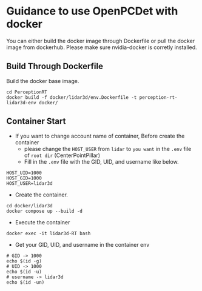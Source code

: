 # Guidance to use OpenPCDet with docker

You can either build the docker image through Dockerfile or pull the docker image from dockerhub. Please make sure nvidia-docker is corretly installed.

## Build Through Dockerfile
Build the docker base image.
```shell script
cd PerceptionRT
docker build -f docker/lidar3d/env.Dockerfile -t perception-rt-lidar3d-env docker/
```

## Container Start
- If you want to change account name of container, Before create the container
  - please change the `HOST_USER` from `lidar` to `you want` in the `.env` file of `root dir` (CenterPointPillar)
  - Fill in the `.env` file with the GID, UID, and username like below.
``` shell
HOST_UID=1000
HOST_GID=1000
HOST_USER=lidar3d
```````
- Create the container.
``` shell
cd docker/lidar3d
docker compose up --build -d
```

- Execute the container
```
docker exec -it lidar3d-RT bash
```

- Get your GID, UID, and username in the container env 
``` shell
# GID -> 1000
echo $(id -g)  
# UID -> 1000
echo $(id -u)
# username -> lidar3d
echo $(id -un)
```








